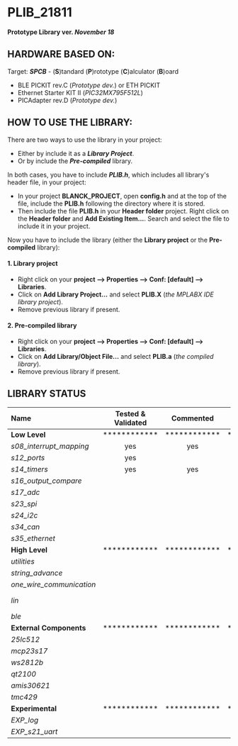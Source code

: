# PLIB_21811

**Prototype Library ver. *November 18***

## HARDWARE BASED ON:

Target: ***SPCB*** - (**S**)tandard (**P**)rototype (**C**)alculator (**B**)oard

- BLE PICKIT rev.C (*Prototype dev.*) or ETH PICKIT
- Ethernet Starter KIT II (*PIC32MX795F512L*)
- PICAdapter rev.D (*Prototype dev.*)


## HOW TO USE THE LIBRARY:

There are two ways to use the library in your project: 
* Either by include it as a ***Library Project***.
* Or by include the ***Pre-compiled*** library.

In both cases, you have to include ***PLIB.h***, which includes all library's header file, in your project:
* In your project **BLANCK_PROJECT**, open **config.h** and at the top of the file, include the **PLIB.h** following the directory where it is stored. 
* Then include the file **PLIB.h** in your **Header folder** project. Right click on the **Header folder** and **Add Existing Item...**. Search and select the file to include it in your project.

Now you have to include the library (either the **Library project** or the **Pre-compiled** library):

#### 1. Library project
* Right click on your **project --> Properties --> Conf: [default] --> Libraries**.
* Click on **Add Library Project...** and select **PLIB.X** (*the MPLABX IDE library project*).
* Remove previous library if present.

#### 2. Pre-compiled library
* Right click on your **project --> Properties --> Conf: [default] --> Libraries**.
* Click on **Add Library/Object File...** and select **PLIB.a** (*the compiled library*).
* Remove previous library if present.

## LIBRARY STATUS

Name | Tested & Validated | Commented | Autonomous | Example | Dependencies
 :--- | :---: | :---: | :---: | :---: | :---: 
**Low Level** | ************ | ************ | ************ | ************ | ************
*s08_interrupt_mapping* | yes | yes | yes | |
*s12_ports* | yes |  |  |  |
*s14_timers* | yes | yes | yes | |
*s16_output_compare* | | | |  |
*s17_adc* | | | | |
*s23_spi* | | | | |
*s24_i2c* | | | | |
*s34_can* | | | | |
*s35_ethernet* | | | | |
**High Level** | ************ | ************ | ************ | ************ | ************
*utilities* | | | | | 
*string_advance* | | | | | 
*one_wire_communication* | | | | | 
*lin* | | | | | UART*2* & UART*5*
*ble* | | | | | UART*4* & DMA*2*
**External Components** | ************ | ************ | ************ | ************ | ************
*25lc512* | | | | | SPI*x* & DMA*x*
*mcp23s17* | | | | | SPI*x* & DMA*x*
*ws2812b* | | | | | SPI*x* & DMA*x*
*qt2100* | | | | | SPI*x* & DMA*x*
*amis30621* | | | | | LIN*2* & LIN*5*
*tmc429* | | | | | SPI*x* & DMA*x*
**Experimental** | ************ | ************ | ************ | ************ | ************
*EXP_log* | | | | | UART*x* & DMA*x*
*EXP_s21_uart* | | | | | 
